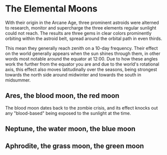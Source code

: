 # The Elemental Moons

With their origin in the Arcane Age, three prominent astroids were alterned to research, monitor and supercharge the three elements regular sunlight could not reach. The results are three gems in clear colors prominently orbiting within the astroid belt, spread around the orbital path in even thirds.

This mean they generally reach zenith on a 10-day frequency. Their effect on the world generally appears when the sun shines through them, in other words most notable around the equator at 12:00. Due to how these angles work the further from the equator you are and due to the world's rotational axis, this effect also moves latitudinally over the seasons, being strongest towards the north side around midwinter and towards the south in midsummer.

## Ares, the blood moon, the red moon

The blood moon dates back to the zombie crisis, and its effect knocks out any "blood-based" being exposed to the sunlight at the time.

## Neptune, the water moon, the blue moon

## Aphrodite, the grass moon, the green moon
